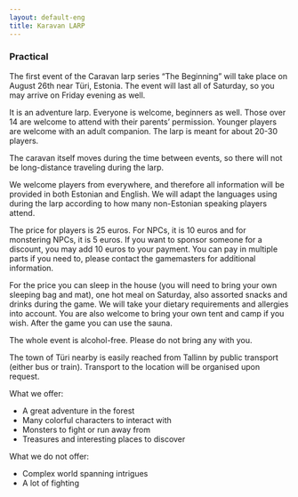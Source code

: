 ```yaml
---
layout: default-eng
title: Karavan LARP
---
```

### Practical

The first event of the Caravan larp series “The Beginning” will take place on August 26th near Türi, Estonia. The event will last all of Saturday, so you may arrive on Friday evening as well.

It is an adventure larp. Everyone is welcome, beginners as well. Those over 14 are welcome to attend with their parents’ permission. Younger players are welcome with an adult companion. The larp is meant for about 20-30 players.

The caravan itself moves during the time between events, so there will not be long-distance traveling during the larp.

We welcome players from everywhere, and therefore all information will be provided in both Estonian and English. We will adapt the languages using during the larp according to how many non-Estonian speaking players attend.

The price for players is 25 euros. For NPCs, it is 10 euros and for monstering NPCs, it is 5 euros. If you want to sponsor someone for a discount, you may add 10 euros to your payment. You can pay in multiple parts if you need to, please contact the gamemasters for additional information.

For the price you can sleep in the house (you will need to bring your own sleeping bag and mat), one hot meal on Saturday, also assorted snacks and drinks during the game. We will take your dietary requirements and allergies into account. You are also welcome to bring your own tent and camp if you wish. After the game you can use the sauna. 

The whole event is alcohol-free. Please do not bring any with you. 

The town of Türi nearby is easily reached from Tallinn by public transport (either bus or train). Transport to the location will be organised upon request.

What we offer:

* A great adventure in the forest
* Many colorful characters to interact with
* Monsters to fight or run away from
* Treasures and interesting places to discover

What we do not offer:

* Complex world spanning intrigues
* A lot of fighting
